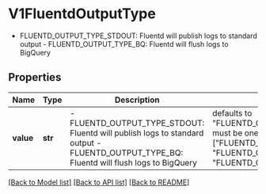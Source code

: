 # V1FluentdOutputType

- FLUENTD_OUTPUT_TYPE_STDOUT: Fluentd will publish logs to standard output  - FLUENTD_OUTPUT_TYPE_BQ: Fluentd will flush logs to BigQuery

## Properties
Name | Type | Description | Notes
------------ | ------------- | ------------- | -------------
**value** | **str** | - FLUENTD_OUTPUT_TYPE_STDOUT: Fluentd will publish logs to standard output  - FLUENTD_OUTPUT_TYPE_BQ: Fluentd will flush logs to BigQuery | defaults to "FLUENTD_OUTPUT_TYPE_UNSPECIFIED",  must be one of ["FLUENTD_OUTPUT_TYPE_UNSPECIFIED", "FLUENTD_OUTPUT_TYPE_STDOUT", "FLUENTD_OUTPUT_TYPE_BQ", ]

[[Back to Model list]](../README.md#documentation-for-models) [[Back to API list]](../README.md#documentation-for-api-endpoints) [[Back to README]](../README.md)


